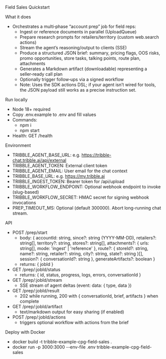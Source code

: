 Field Sales Quickstart

What it does
- Orchestrates a multi‑phase “account prep” job for field reps:
  - Ingest or reference documents in parallel (UploadQueue)
  - Prepare research prompts for retailers/territory (custom web.search actions)
  - Stream the agent’s reasoning/output to clients (SSE)
  - Produce a structured JSON brief: summary, pricing flags, OOS risks, promo opportunities, store tasks, talking points, route plan, attachments
  - Generates a Markdown artifact (downloadable) representing a seller‑ready call plan
  - Optionally trigger follow‑ups via a signed workflow
  - Note: Uses the SDK actions DSL; if your agent isn’t wired for tools, the JSON payload still works as a precise instruction set.

Run locally
- Node 18+ required
- Copy .env.example to .env and fill values
- Commands:
  - npm i
  - npm start
- Health: GET /health

Environment
- TRIBBLE_AGENT_BASE_URL: e.g. https://tribble-chat.tribble.ai/api/external
- TRIBBLE_AGENT_TOKEN: External client token
- TRIBBLE_AGENT_EMAIL: User email for the chat context
- TRIBBLE_BASE_URL: e.g. https://my.tribble.ai
- TRIBBLE_INGEST_TOKEN: Bearer token for /api/upload
- TRIBBLE_WORKFLOW_ENDPOINT: Optional webhook endpoint to invoke (slug-based)
- TRIBBLE_WORKFLOW_SECRET: HMAC secret for signing webhook invocations
- PREP_TIMEOUT_MS: Optional (default 300000). Abort long-running chat stream.

API
- POST /prep/start
  - body: {
      accountId: string,
      since?: string (YYYY-MM-DD),
      retailers?: string[], territory?: string, stores?: string[],
      attachments?: { urls: string[], mode: 'ingest' | 'reference' },
      route?: { storeId?: string, name?: string, retailer?: string, city?: string, state?: string }[],
      session?: { conversationId?: string },
      generateArtifacts?: boolean
    }
  - returns: { jobId }
- GET /prep/:jobId/status
  - returns: { id, status, progress, logs, errors, conversationId }
- GET /prep/:jobId/stream
  - SSE stream of agent deltas (event: data: { type, data })
- GET /prep/:jobId/result
  - 202 while running, 200 with { conversationId, brief, artifacts } when complete
- GET /prep/:jobId/artifact
  - text/markdown output for easy sharing (if enabled)
- POST /prep/:jobId/actions
  - triggers optional workflow with actions from the brief

Deploy with Docker
- docker build -t tribble-example-cpg-field-sales .
- docker run -p 3000:3000 --env-file .env tribble-example-cpg-field-sales
